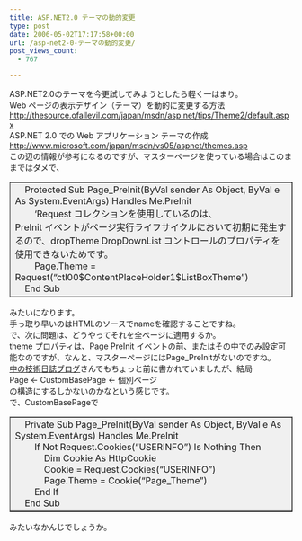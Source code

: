 ```yaml
---
title: ASP.NET2.0 テーマの動的変更
type: post
date: 2006-05-02T17:17:58+00:00
url: /asp-net2-0-テーマの動的変更/
post_views_count:
  - 767

---
```

ASP.NET2.0のテーマを今更試してみようとしたら軽く一はまり。  
Web ページの表示デザイン（テーマ）を動的に変更する方法  
<http://thesource.ofallevil.com/japan/msdn/asp.net/tips/Theme2/default.aspx>  
ASP.NET 2.0 での Web アプリケーション テーマの作成  
<http://www.microsoft.com/japan/msdn/vs05/aspnet/themes.asp>  
この辺の情報が参考になるのですが、マスターページを使っている場合はこのままではダメで、

<table border cellspacing="0" cellpadding="5" bgcolor="#F0F0F0">
  <tr>
    <td>
      &nbsp;&nbsp;&nbsp;&nbsp;Protected Sub Page_PreInit(ByVal sender As Object, ByVal e As System.EventArgs) Handles Me.PreInit<br /> &nbsp;&nbsp;&nbsp;&nbsp;&nbsp;&nbsp;&nbsp;&nbsp;&#8216;Request コレクションを使用しているのは、<br /> PreInit イベントがページ実行ライフサイクルにおいて初期に発生するので、dropTheme DropDownList コントロールのプロパティを使用できないためです。<br /> &nbsp;&nbsp;&nbsp;&nbsp;&nbsp;&nbsp;&nbsp;&nbsp;Page.Theme = Request(&#8220;ctl00$ContentPlaceHolder1$ListBoxTheme&#8221;)<br /> &nbsp;&nbsp;&nbsp;&nbsp;End Sub
    </td>
  </tr>
</table>

みたいになります。  
手っ取り早いのはHTMLのソースでnameを確認することですね。  
で、次に問題は、どうやってそれを全ページに適用するか。  
theme プロパティは、Page PreInit イベントの前、またはその中でのみ設定可能なのですが、なんと、マスターページにはPage_PreInitがないのですね。  
[中の技術日誌ブログ][1]さんでもちょっと前に書かれていましたが、結局  
Page ← CustomBasePage ← 個別ページ  
の構造にするしかないのかなという感じです。  
で、CustomBasePageで

<table border cellspacing="0" cellpadding="5" bgcolor="#F0F0F0">
  <tr>
    <td>
      &nbsp;&nbsp;&nbsp;&nbsp;Private Sub Page_PreInit(ByVal sender As Object, ByVal e As System.EventArgs) Handles Me.PreInit<br /> &nbsp;&nbsp;&nbsp;&nbsp;&nbsp;&nbsp;&nbsp;&nbsp;If Not Request.Cookies(&#8220;USERINFO&#8221;) Is Nothing Then<br /> &nbsp;&nbsp;&nbsp;&nbsp;&nbsp;&nbsp;&nbsp;&nbsp;&nbsp;&nbsp;&nbsp;&nbsp;Dim Cookie As HttpCookie<br /> &nbsp;&nbsp;&nbsp;&nbsp;&nbsp;&nbsp;&nbsp;&nbsp;&nbsp;&nbsp;&nbsp;&nbsp;Cookie = Request.Cookies(&#8220;USERINFO&#8221;)<br /> &nbsp;&nbsp;&nbsp;&nbsp;&nbsp;&nbsp;&nbsp;&nbsp;&nbsp;&nbsp;&nbsp;&nbsp;Page.Theme = Cookie(&#8220;Page_Theme&#8221;)<br /> &nbsp;&nbsp;&nbsp;&nbsp;&nbsp;&nbsp;&nbsp;&nbsp;End If<br /> &nbsp;&nbsp;&nbsp;&nbsp;End Sub
    </td>
  </tr>
</table>

みたいなかんじでしょうか。

 [1]: http://blogs.wankuma.com/naka/archive/2006/04/18/22571.aspx